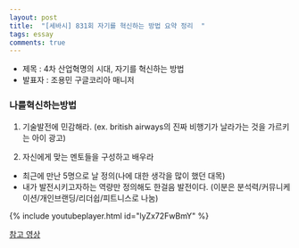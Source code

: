 ```yaml
---
layout: post
title:  "[세바시] 831회 자기를 혁신하는 방법 요약 정리  "
tags: essay
comments: true
---
```



- 제목 : 4차 산업혁명의 시대, 자기를 혁신하는 방법  
- 발표자 : 조용민 구글코리아 매니저  

### **나를혁신하는방법**  

1. 기술발전에 민감해라. (ex. british airways의 진짜 비행기가 날라가는 것을 가르키는 아이 광고)  
  
2. 자신에게 맞는 멘토들을 구성하고 배우라
- 최근에 만난 5명으로 날 정의(나에 대한 생각을 많이 했던 대목)
- 내가 발전시키고자하는 역량만 정의해도 한걸음 발전이다. (이분은 분석력/커뮤니케이션/개인브랜딩/리더쉽/피트니스로 나눔)


{% include youtubeplayer.html id="lyZx72FwBmY" %}

[참고 영상](https://www.youtube.com/watch?v=lyZx72FwBmY)




